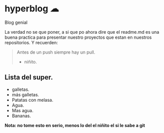 # hyperblog ☁
Blog genial 

La verdad no se que poner, a si que po ahora dire que el readme.md es una buena practica para presentar nuestro proyectos que estan en nuestros repositorios. Y recuerden:

> Antes de un push siempre hay un pull.
> - niñito.


## Lista del super.

* galletas.
* más galletas. 
* Patatas con melasa.
* Agua.
* Mas agua.
* Bananas.


**Nota: no tome esto en serio, menos lo del el niñito el si le sabe a git**


